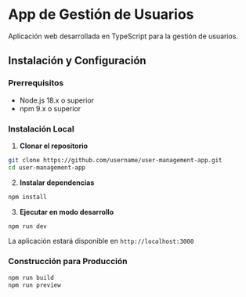 # App de Gestión de Usuarios

Aplicación web desarrollada en TypeScript para la gestión de usuarios.

## Instalación y Configuración

### Prerrequisitos

- Node.js 18.x o superior
- npm 9.x o superior

### Instalación Local

1. **Clonar el repositorio**

```bash
git clone https://github.com/username/user-management-app.git
cd user-management-app
```

2. **Instalar dependencias**

```bash
npm install
```

3. **Ejecutar en modo desarrollo**

```bash
npm run dev
```

La aplicación estará disponible en `http://localhost:3000`

### Construcción para Producción

```bash
npm run build
npm run preview
```
